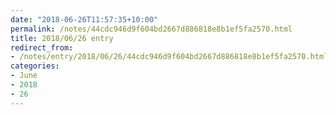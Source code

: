 ```yaml
---
date: "2018-06-26T11:57:35+10:00"
permalink: /notes/44cdc946d9f604bd2667d886818e8b1ef5fa2570.html
title: 2018/06/26 entry
redirect_from:
- /notes/entry/2018/06/26/44cdc946d9f604bd2667d886818e8b1ef5fa2570.html
categories:
- June
- 2018
- 26
---
```

